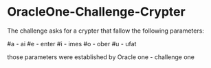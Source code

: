 # OracleOne-Challenge-Crypter

The challenge asks for a crypter that fallow the following parameters: 

#a	- 	ai
#e 	-	enter
#i 	- 	imes
#o	- 	ober
#u 	-	ufat

those parameters were established by Oracle one - challenge one
